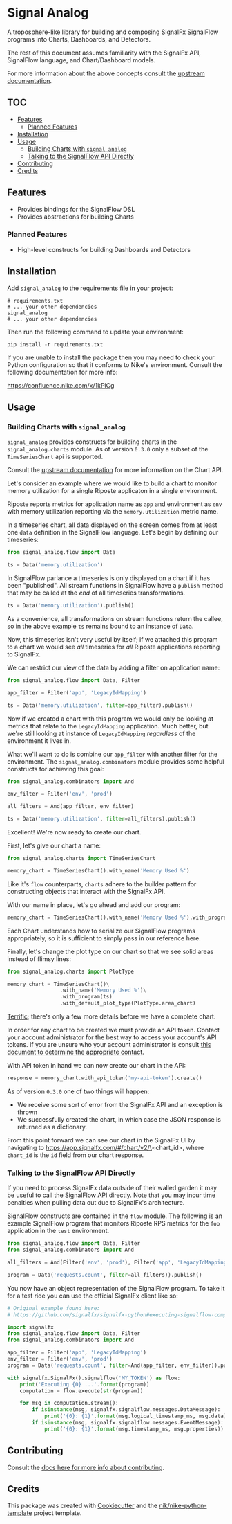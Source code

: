 # Signal Analog

A troposphere-like library for building and composing SignalFx SignalFlow
programs into Charts, Dashboards, and Detectors.

The rest of this document assumes familiarity with the SignalFx API, SignalFlow
language, and Chart/Dashboard models.

For more information about the above concepts consult the
[upstream documentation].

## TOC

  - [Features](#features)
      - [Planned Features](#planned-features)
  - [Installation](#installation)
  - [Usage](#usage)
      - [Building Charts with `signal_analog`](#charts)
      - [Talking to the SignalFlow API Directly](#signalflow)
  - [Contributing](#contributing)
  - [Credits](#credits)

## Features <a name="features"></a>

  - Provides bindings for the SignalFlow DSL
  - Provides abstractions for building Charts

### Planned Features <a name="planned-features"></a>

  - High-level constructs for building Dashboards and Detectors

## Installation <a name="installation"></a>

Add `signal_analog` to the requirements file in your project:

```
# requirements.txt
# ... your other dependencies
signal_analog
# ... your other dependencies
```

Then run the following command to update your environment:

```
pip install -r requirements.txt
```

If you are unable to install the package then you may need to check your Python
configuration so that it conforms to Nike's environment. Consult the
following documentation for more info:

https://confluence.nike.com/x/1kPlCg

## Usage <a name="usage"></a>

### Building Charts with `signal_analog` <a name="charts"></a>

`signal_analog` provides constructs for building charts in the
`signal_analog.charts` module. As of version `0.3.0` only a subset of the
`TimeSeriesChart` api is supported.

Consult the [upstream documentation][charts] for more information on the
Chart API.

Let's consider an example where we would like to build a chart to monitor
memory utilization for a single Riposte applicaton in a single environment.

Riposte reports metrics for application name as `app` and environment as `env`
with memory utilization reporting via the `memory.utilization` metric name.

In a timeseries chart, all data displayed on the screen comes from at least one
`data` definition in the SignalFlow language. Let's begin by defining our
timeseries:

```python
from signal_analog.flow import Data

ts = Data('memory.utilization')
```

In SignalFlow parlance a timeseries is only displayed on a chart if it has been
"published". All stream functions in SignalFlow have a `publish` method that
may be called at the _end_ of all timeseries transformations.

```python
ts = Data('memory.utilization').publish()
```

As a convenience, all transformations on stream functions return the callee,
so in the above example `ts` remains bound to an instance of `Data`.

Now, this timeseries isn't very useful by itself; if we attached this program
to a chart we would see _all_ timeseries for _all_ Riposte applications
reporting to SignalFx.

We can restrict our view of the data by adding a filter on application name:

```python
from signal_analog.flow import Data, Filter

app_filter = Filter('app', 'LegacyIdMapping')

ts = Data('memory.utilization', filter=app_filter).publish()
```

Now if we created a chart with this program we would only be looking at metrics
that relate to the `LegacyIdMapping` application. Much better, but we're still
looking at instance of `LegacyIdMapping` _regardless_ of the environment it
lives in.

What we'll want to do is combine our `app_filter` with another filter for the
environment. The `signal_analog.combinators` module provides some helpful
constructs for achieving this goal:

```python
from signal_analog.combinators import And

env_filter = Filter('env', 'prod')

all_filters = And(app_filter, env_filter)

ts = Data('memory.utilization', filter=all_filters).publish()
```

Excellent! We're now ready to create our chart.

First, let's give our chart a name:

```python
from signal_analog.charts import TimeSeriesChart

memory_chart = TimeSeriesChart().with_name('Memory Used %')
```

Like it's `flow` counterparts, `charts` adhere to the builder pattern for
constructing objects that interact with the SignalFx API.

With our name in place, let's go ahead and add our program:

```python
memory_chart = TimeSeriesChart().with_name('Memory Used %').with_program(ts)
```

Each Chart understands how to serialize our SignalFlow programs appropriately,
so it is sufficient to simply pass in our reference here.

Finally, let's change the plot type on our chart so that we see solid areas
instead of flimsy lines:

```python
from signal_analog.charts import PlotType

memory_chart = TimeSeriesChart()\
                 .with_name('Memory Used %')\
                 .with_program(ts)
                 .with_default_plot_type(PlotType.area_chart)
```

[Terrific]; there's only a few more details before we have a complete chart.

In order for any chart to be created we must provide an API token. Contact
your account administrator for the best way to access your account's API
tokens. If you are unsure who your account administrator is consult
[this document to determine the appropriate contact][sfx-contact].

With API token in hand we can now create our chart in the API:

```python
response = memory_chart.with_api_token('my-api-token').create()
```

As of version `0.3.0` one of two things will happen:

  - We receive some sort of error from the SignalFx API and an exception
  is thrown
  - We successfully created the chart, in which case the JSON response is
  returned as a dictionary.

From this point forward we can see our chart in the SignalFx UI by navigating
to https://app.signalfx.com/#/chart/v2/\<chart\_id\>, where `chart_id` is
the `id` field from our chart response.

### Talking to the SignalFlow API Directly <a name="signalflow"></a>

If you need to process SignalFx data outside of their walled garden it may be
useful to call the SignalFlow API directly. Note that you may incur time
penalties when pulling data out due to SignalFx's architecture.

SignalFlow constructs are contained in the `flow` module. The following is an
example SignalFlow program that monitors Riposte RPS metrics for the `foo`
application in the `test` environment.

```python
from signal_analog.flow import Data, Filter
from signal_analog.combinators import And

all_filters = And(Filter('env', 'prod'), Filter('app', 'LegacyIdMapping'))

program = Data('requests.count', filter=all_filters)).publish()
```

You now have an object representation of the SignalFlow program. To take it for
a test ride you can use the official SignalFx client like so:

```python
# Original example found here:
# https://github.com/signalfx/signalfx-python#executing-signalflow-computations

import signalfx
from signal_analog.flow import Data, Filter
from signal_analog.combinators import And

app_filter = Filter('app', 'LegacyIdMapping')
env_filter = Filter('env', 'prod')
program = Data('requests.count', filter=And(app_filter, env_filter)).publish()

with signalfx.SignalFx().signalflow('MY_TOKEN') as flow:
    print('Executing {0} ...'.format(program))
    computation = flow.execute(str(program))

    for msg in computation.stream():
        if isinstance(msg, signalfx.signalflow.messages.DataMessage):
            print('{0}: {1}'.format(msg.logical_timestamp_ms, msg.data))
        if isinstance(msg, signalfx.signalflow.messages.EventMessage):
            print('{0}: {1}'.format(msg.timestamp_ms, msg.properties))
```

## Contributing <a name="contributing"></a>

Consult the [docs here for more info about contributing](CONTRIBUTING.md).

## Credits <a name="credits"></a>

This package was created with
[Cookiecutter](https://github.com/audreyr/cookiecutter) and the
[nik/nike-python-template](https://bitbucket.nike.com/projects/NIK/repos/nike_python_template/browse)
project template.

[upstream documentation]: https://developers.signalfx.com/docs/signalflow-overview
[charts]: https://developers.signalfx.com/reference#chart-model
[sfx-contact]: https://confluence.nike.com/x/GlHiCQ
[Terrific]: https://media.giphy.com/media/jir4LEGA68A9y/200.gif

